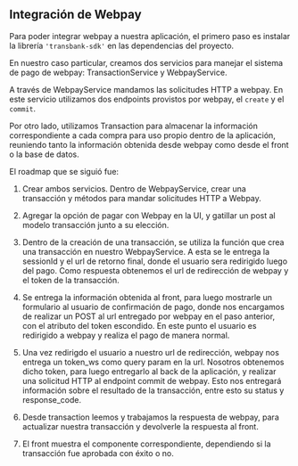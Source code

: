 ## Integración de Webpay

Para poder integrar webpay a nuestra aplicación, el primero paso es instalar la librería `'transbank-sdk'` en las dependencias del proyecto.

En nuestro caso particular, creamos dos servicios para manejar el sistema de pago de webpay: TransactionService y WebpayService.

A través de WebpayService mandamos las solicitudes HTTP a webpay. En este servicio utilizamos dos endpoints provistos por webpay, el `create` y el `commit`.

Por otro lado, utilizamos Transaction para almacenar la información correspondiente a cada compra para uso propio dentro de la aplicación, reuniendo tanto la información obtenida desde webpay como desde el front o la base de datos.

El roadmap que se siguió fue:

1. Crear ambos servicios. Dentro de WebpayService, crear una transacción y métodos para mandar solicitudes HTTP a Webpay.

2. Agregar la opción de pagar con Webpay en la UI, y gatillar un post al modelo transacción junto a su elección.

3. Dentro de la creación de una transacción, se utiliza la función que crea una transacción en nuestro WebpayService. A esta se le entrega la sessionId y el url de retorno final, donde el usuario sera redirigido luego del pago. Como respuesta obtenemos el url de redirección de webpay y el token de la transacción.

4. Se entrega la información obtenida al front, para luego mostrarle un formulario al usuario de confirmación de pago, donde nos encargamos de realizar un POST al url entregado por webpay en el paso anterior, con el atributo del token escondido. En este punto el usuario es redirigido a webpay y realiza el pago de manera normal.

5. Una vez redirigdo el usuario a nuestro url de redirección, webpay nos entrega un token_ws como query param en la url. Nosotros obtenemos dicho token, para luego entregarlo al back de la aplicación, y realizar una  solicitud HTTP al endpoint commit de webpay. Esto nos entregará información sobre el resultado de la transacción, entre esto su status y response_code.

6. Desde transaction leemos y trabajamos la respuesta de webpay, para actualizar nuestra transacción y devolverle la respuesta al front.

7. El front muestra el componente correspondiente, dependiendo si la transacción fue aprobada con éxito o no.